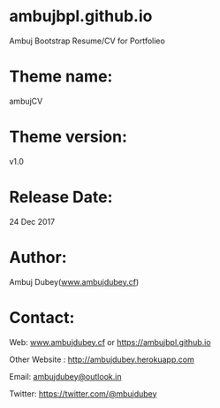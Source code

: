 # ambujbpl.github.io
Ambuj Bootstrap Resume/CV for Portfolieo

Theme name:
=======================================================================
ambujCV

Theme version:
=======================================================================
v1.0

Release Date:
=======================================================================
24 Dec 2017

Author: 
=======================================================================
Ambuj Dubey(www.ambujdubey.cf)

Contact:
=======================================================================

Web: www.ambujdubey.cf or https://ambujbpl.github.io

Other Website : http://ambujdubey.herokuapp.com

Email: ambujdubey@outlook.in

Twitter: https://twitter.com/@mbujdubey
